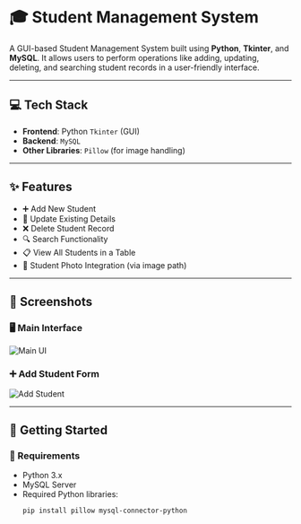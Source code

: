 # 🎓 Student Management System

A GUI-based Student Management System built using **Python**, **Tkinter**, and **MySQL**. It allows users to perform operations like adding, updating, deleting, and searching student records in a user-friendly interface.

---

## 💻 Tech Stack

- **Frontend**: Python `Tkinter` (GUI)
- **Backend**: `MySQL`
- **Other Libraries**: `Pillow` (for image handling)

---

## ✨ Features

- ➕ Add New Student
- 🔁 Update Existing Details
- ❌ Delete Student Record
- 🔍 Search Functionality
- 📋 View All Students in a Table
- 📸 Student Photo Integration (via image path)

---

## 📸 Screenshots

### 🖥️ Main Interface
![Main UI](frontend/assets/main_ui.png)

### ➕ Add Student Form
![Add Student](frontend/assets/add_student.png)

---

## 🚀 Getting Started

### 🔧 Requirements

- Python 3.x
- MySQL Server
- Required Python libraries:
  ```bash
  pip install pillow mysql-connector-python
